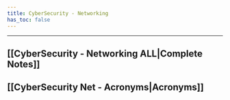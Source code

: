 ```yaml
---
title: CyberSecurity - Networking
has_toc: false
---
```

___
## [[CyberSecurity - Networking ALL|Complete Notes]]
## [[CyberSecurity Net - Acronyms|Acronyms]]
